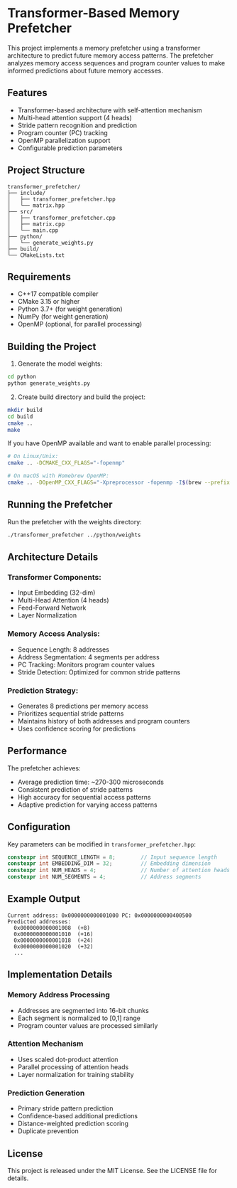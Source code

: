 # Transformer-Based Memory Prefetcher

This project implements a memory prefetcher using a transformer architecture to predict future memory access patterns. The prefetcher analyzes memory access sequences and program counter values to make informed predictions about future memory accesses.

## Features

- Transformer-based architecture with self-attention mechanism
- Multi-head attention support (4 heads)
- Stride pattern recognition and prediction
- Program counter (PC) tracking
- OpenMP parallelization support
- Configurable prediction parameters

## Project Structure

```
transformer_prefetcher/
├── include/
│   ├── transformer_prefetcher.hpp
│   └── matrix.hpp
├── src/
│   ├── transformer_prefetcher.cpp
│   ├── matrix.cpp
│   └── main.cpp
├── python/
│   └── generate_weights.py
├── build/
└── CMakeLists.txt
```

## Requirements

- C++17 compatible compiler
- CMake 3.15 or higher
- Python 3.7+ (for weight generation)
- NumPy (for weight generation)
- OpenMP (optional, for parallel processing)

## Building the Project

1. Generate the model weights:
```bash
cd python
python generate_weights.py
```

2. Create build directory and build the project:
```bash
mkdir build
cd build
cmake ..
make
```

If you have OpenMP available and want to enable parallel processing:
```bash
# On Linux/Unix:
cmake .. -DCMAKE_CXX_FLAGS="-fopenmp"

# On macOS with Homebrew OpenMP:
cmake .. -DOpenMP_CXX_FLAGS="-Xpreprocessor -fopenmp -I$(brew --prefix libomp)/include" -DOpenMP_CXX_LIB_NAMES="omp" -DOpenMP_omp_LIBRARY=$(brew --prefix libomp)/lib/libomp.dylib
```

## Running the Prefetcher

Run the prefetcher with the weights directory:
```bash
./transformer_prefetcher ../python/weights
```

## Architecture Details

### Transformer Components:
- Input Embedding (32-dim)
- Multi-Head Attention (4 heads)
- Feed-Forward Network
- Layer Normalization

### Memory Access Analysis:
- Sequence Length: 8 addresses
- Address Segmentation: 4 segments per address
- PC Tracking: Monitors program counter values
- Stride Detection: Optimized for common stride patterns

### Prediction Strategy:
- Generates 8 predictions per memory access
- Prioritizes sequential stride patterns
- Maintains history of both addresses and program counters
- Uses confidence scoring for predictions

## Performance

The prefetcher achieves:
- Average prediction time: ~270-300 microseconds
- Consistent prediction of stride patterns
- High accuracy for sequential access patterns
- Adaptive prediction for varying access patterns

## Configuration

Key parameters can be modified in `transformer_prefetcher.hpp`:
```cpp
constexpr int SEQUENCE_LENGTH = 8;        // Input sequence length
constexpr int EMBEDDING_DIM = 32;         // Embedding dimension
constexpr int NUM_HEADS = 4;              // Number of attention heads
constexpr int NUM_SEGMENTS = 4;           // Address segments
```

## Example Output

```
Current address: 0x0000000000001000 PC: 0x0000000000400500
Predicted addresses: 
  0x0000000000001008  (+8)
  0x0000000000001010  (+16)
  0x0000000000001018  (+24)
  0x0000000000001020  (+32)
  ...
```

## Implementation Details

### Memory Address Processing
- Addresses are segmented into 16-bit chunks
- Each segment is normalized to [0,1] range
- Program counter values are processed similarly

### Attention Mechanism
- Uses scaled dot-product attention
- Parallel processing of attention heads
- Layer normalization for training stability

### Prediction Generation
- Primary stride pattern prediction
- Confidence-based additional predictions
- Distance-weighted prediction scoring
- Duplicate prevention

## License

This project is released under the MIT License. See the LICENSE file for details.